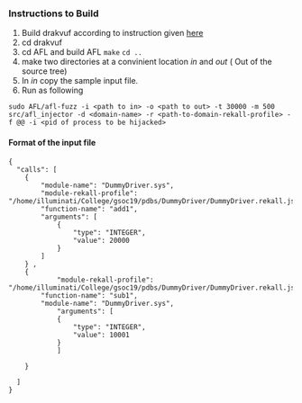 ### Instructions to Build
1. Build drakvuf according to instruction given [here](https://drakvuf.com/)
2. cd drakvuf 
3. cd AFL and build AFL
  `make`
  `cd ..`
3. make two directories at a convinient location *in* and *out* ( Out of the source tree)
4. In *in* copy the sample input file. 
5. Run as following

  `sudo AFL/afl-fuzz -i <path to in> -o <path to out> -t 30000 -m 500 src/afl_injector -d <domain-name> -r <path-to-domain-rekall-profile> -f @@ -i <pid of process to be hijacked>`

#### Format of the input file
```
{
  "calls": [
	{
		"module-name": "DummyDriver.sys",
		"module-rekall-profile": "/home/illuminati/College/gsoc19/pdbs/DummyDriver/DummyDriver.rekall.json",
		"function-name": "add1",
		"arguments": [
			{
				"type": "INTEGER",
				"value": 20000
			}
		]
	} ,
	{  
	      	"module-rekall-profile": "/home/illuminati/College/gsoc19/pdbs/DummyDriver/DummyDriver.rekall.json",
		"function-name": "sub1",
		"module-name": "DummyDriver.sys",				
	      	"arguments": [
			{
		  		"type": "INTEGER",
		  		"value": 10001
			}
	      	]

	}
     
  ]
}
```

